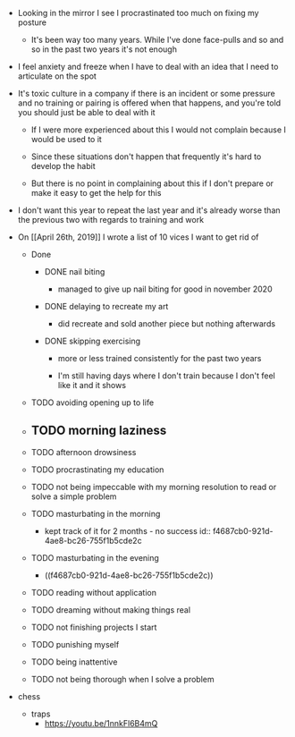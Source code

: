 - Looking in the mirror I see I procrastinated too much on fixing my posture
	 - It's been way too many years. While I've done face-pulls and so and so in the past two years it's not enough

- I feel anxiety and freeze when I have to deal with an idea that I need to articulate on the spot

- It's  toxic culture in a company if there is an incident or some pressure and no training or pairing is offered when that happens, and you're told you should just be able to deal with it
	 - If I were more experienced about this I would not complain because I would be used to it

	 - Since these situations don't happen that frequently it's hard to develop the habit 

	 - But there is no point in complaining about this if I don't prepare or make it easy to get the help for this

- I don't want this year to repeat the last year and it's already worse than the previous two with regards to training and work

- On [[April 26th, 2019]] I wrote a list of 10 vices I want to get rid of
	 - Done
		 - DONE nail biting 
			 - managed to give up nail biting for good in november 2020

		 - DONE delaying to recreate my art
			 - did recreate and sold another piece but nothing afterwards

		 - DONE skipping exercising
			 - more or less trained consistently for the past two years

			 - I'm still having days where I don't train because I don't feel like it and it shows

	 - TODO avoiding opening up to life

	 - TODO morning laziness
		 - 

	 - TODO afternoon drowsiness

	 - TODO procrastinating my education

	 - TODO not being impeccable with my morning resolution to read or solve a simple problem

	 - TODO masturbating in the morning
		 - kept track of it for 2 months - no success
id:: f4687cb0-921d-4ae8-bc26-755f1b5cde2c

	 - TODO masturbating in the evening
		 - ((f4687cb0-921d-4ae8-bc26-755f1b5cde2c))

	 - TODO reading without application

	 - TODO dreaming without making things real

	 - TODO not finishing projects I start

	 - TODO punishing myself

	 - TODO being inattentive

	 - TODO not being thorough when I solve a problem

- chess
	 - traps
		 - https://youtu.be/1nnkFl6B4mQ
